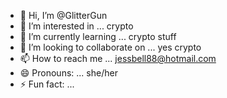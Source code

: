 - 👋 Hi, I’m @GlitterGun
- 👀 I’m interested in ... crypto
- 🌱 I’m currently learning ... crypto stuff 
- 💞️ I’m looking to collaborate on ... yes crypto
- 📫 How to reach me ... jessbell88@hotmail.com
- 😄 Pronouns: ... she/her
- ⚡ Fun fact: ...

<!---
GlitterGun/GlitterGun is a ✨ special ✨ repository because its `README.md` (this file) appears on your GitHub profile.
You can click the Preview link to take a look at your changes.
--->
